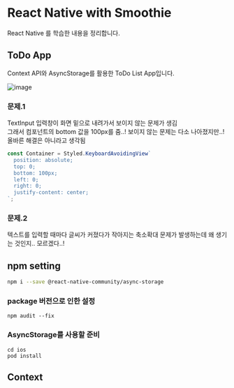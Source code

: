 # React Native with Smoothie

React Native 를 학습한 내용을 정리합니다. 

## ToDo App
Context API와 AsyncStorage를 활용한 ToDo List App입니다.

![image](https://user-images.githubusercontent.com/60806840/86366019-428f2000-bcb5-11ea-9a58-a2033e414200.png)

### 문제.1
TextInput 입력창이 화면 밑으로 내려가서 보이지 않는 문제가 생김  
그래서 컴포넌트의 bottom 값을 100px를 줌..! 보이지 않는 문제는 다소 나아졌지만..! 올바른 해결은 아니라고 생각됨

```js
const Container = Styled.KeyboardAvoidingView`
  position: absolute;
  top: 0;
  bottom: 100px;
  left: 0;
  right: 0;
  justify-content: center;
`;
```

### 문제.2
텍스트를 입력할 때마다 
글씨가 커졌다가 작아지는 축소확대 문제가 발생하는데 
왜 생기는 것인지.. 모르겠다..!

## npm setting

```bash
npm i --save @react-native-community/async-storage
```

### package 버전으로 인한 설정

```
npm audit --fix
```

### AsyncStorage를 사용할 준비

```cd
cd ios
pod install
```

## Context
